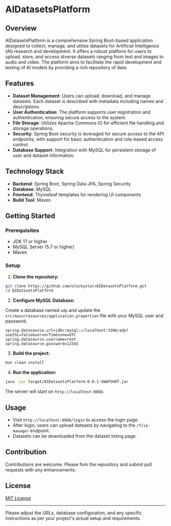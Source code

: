 # AIDatasetsPlatform

## Overview

AIDatasetsPlatform is a comprehensive Spring Boot-based application designed to collect, manage, and utilize datasets for Artificial Intelligence (AI) research and development. It offers a robust platform for users to upload, store, and access diverse datasets ranging from text and images to audio and video. The platform aims to facilitate the rapid development and testing of AI models by providing a rich repository of data.

## Features

- **Dataset Management**: Users can upload, download, and manage datasets. Each dataset is described with metadata including names and descriptions.
- **User Authentication**: The platform supports user registration and authentication, ensuring secure access to the system.
- **File Storage**: Utilizes Apache Commons IO for efficient file handling and storage operations.
- **Security**: Spring Boot security is leveraged for secure access to the API endpoints, with support for basic authentication and role-based access control.
- **Database Support**: Integration with MySQL for persistent storage of user and dataset information.

## Technology Stack

- **Backend**: Spring Boot, Spring Data JPA, Spring Security
- **Database**: MySQL
- **Frontend**: Thymeleaf templates for rendering UI components
- **Build Tool**: Maven

## Getting Started

### Prerequisites

- JDK 17 or higher
- MySQL Server (5.7 or higher)
- Maven

### Setup

1. **Clone the repository:**

```sh
git clone https://github.com/uluckystar/AIDatasetsPlatform.git
cd AIDatasetsPlatform
```

2. **Configure MySQL Database:**

Create a database named `adp` and update the `src/main/resources/application.properties` file with your MySQL user and password.

```properties
spring.datasource.url=jdbc:mysql://localhost:3306/adp?useSSL=false&serverTimezone=UTC
spring.datasource.username=root
spring.datasource.password=12345
```

3. **Build the project:**

```sh
mvn clean install
```

4. **Run the application:**

```sh
java -jar target/AIDatasetsPlatform-0.0.1-SNAPSHOT.jar
```

The server will start on `http://localhost:8088`.

## Usage

- Visit `http://localhost:8088/login` to access the login page.
- After login, users can upload datasets by navigating to the `/file-manager` endpoint.
- Datasets can be downloaded from the dataset listing page.

## Contribution

Contributions are welcome. Please fork the repository and submit pull requests with any enhancements.

## License

[MIT License](LICENSE)

---

Please adjust the URLs, database configuration, and any specific instructions as per your project's actual setup and requirements.